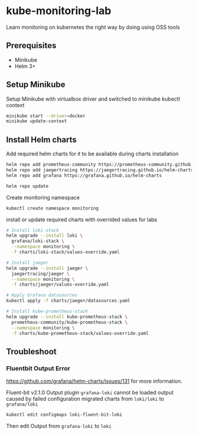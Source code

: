 # kube-monitoring-lab

Learn monitoring on kubernetes the right way by doing using OSS tools

## Prerequisites

- Minikube
- Helm 3+

## Setup Minikube

Setup Minikube with virtualbox driver and switched to minikube kubectl context

```bash
minikube start --driver=docker
minikube update-context
```

## Install Helm charts

Add required helm charts for it to be available during charts installation

```bash
helm repo add prometheus-community https://prometheus-community.github.io/helm-charts
helm repo add jaegertracing https://jaegertracing.github.io/helm-charts
helm repo add grafana https://grafana.github.io/helm-charts

helm repo update
```

Create monitoring namespace

```bash
kubectl create namespace monitoring
```

install or update required charts with overrided values for labs

```bash
# Install loki-stack
helm upgrade --install loki \
  grafana/loki-stack \
  --namespace monitoring \
  -f charts/loki-stack/values-override.yaml

# Install jaeger
helm upgrade --install jaeger \
  jaegertracing/jaeger \
  --namespace monitoring \
  -f charts/jaeger/values-override.yaml

# Apply Grafana datasources
kubectl apply -f charts/jaeger/datasources.yaml

# Install kube-prometheus-stack
helm upgrade --install kube-prometheus-stack \
  prometheus-community/kube-prometheus-stack \
  --namespace monitoring \
  -f charts/kube-prometheus-stack/values-override.yaml
```

## Troubleshoot

### Fluentbit Output Error

https://github.com/grafana/helm-charts/issues/131 for more information.

Fluent-bit v2.1.0 Output plugin `grafana-loki` cannot be loaded output caused by failed configuration migrated charts from `loki/loki` to `grafana/loki`

```bash
kubectl edit configmaps loki-fluent-bit-loki
```

Then edit Output from `grafana-loki` to `loki`

